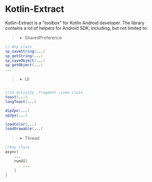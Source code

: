 # Kotlin-Extract

Kotlin-Extract is a "toolbox" for Kotlin Android developer. The library contains a lot of helpers for Android SDK, including, but not limited to:

>* SharedPreference
```java
// Any class
sp_saveString(...)
sp_getString(...)
sp_saveObject(...)
sp_getObject(...)
...

```

>* UI
```java

//in activity ,fragment ,view class
toast(...)
longToast(...)

dip2px(...)
sp2px(...)

loadColor(...)
loadDrawable(...)

```

>* Thread

```java
//Any class
async{
    ...
    runUI{
        ...
    }
}

```

